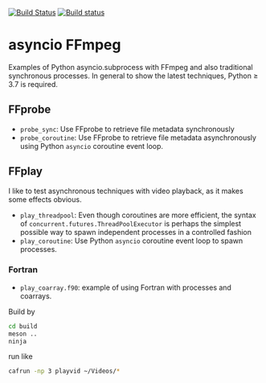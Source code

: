 [![Build Status](https://travis-ci.com/ec500-software-engineering/asyncio-subprocess-ffmpeg.svg?branch=master)](https://travis-ci.com/ec500-software-engineering/asyncio-subprocess-ffmpeg)
[![Build status](https://ci.appveyor.com/api/projects/status/lg480ord3kxsner2?svg=true)](https://ci.appveyor.com/project/scivision/asyncio-subprocess-ffmpeg)


# asyncio FFmpeg

Examples of Python asyncio.subprocess with FFmpeg and also traditional synchronous processes.
In general to show the latest techniques, Python &ge; 3.7 is required.

## FFprobe

* `probe_sync`: Use FFprobe to retrieve file metadata synchronously
* `probe_coroutine`: Use FFprobe to retrieve file metadata asynchronously using Python `asyncio` coroutine event loop.

## FFplay

I like to test asynchronous techniques with video playback, as it makes some effects obvious.

* `play_threadpool`: Even though coroutines are more efficient, the syntax of `concurrent.futures.ThreadPoolExecutor` is perhaps the simplest possible way to spawn independent processes in a controlled fashion
* `play_coroutine`: Use Python `asyncio` coroutine event loop to spawn processes.

### Fortran

* `play_coarray.f90`: example of using Fortran with processes and coarrays.

Build by
```sh
cd build
meson ..
ninja
```

run like
```sh
cafrun -np 3 playvid ~/Videos/*
```

